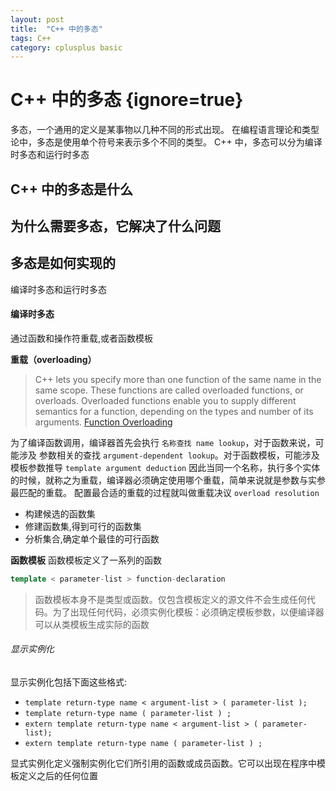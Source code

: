 ```yaml
---
layout: post
title:  "C++ 中的多态"
tags: C++ 
category: cplusplus basic 
---
```


# C++ 中的多态 {ignore=true}

多态，一个通用的定义是某事物以几种不同的形式出现。
在编程语言理论和类型论中，多态是使用单个符号来表示多个不同的类型。
C++ 中，多态可以分为编译时多态和运行时多态

## C++ 中的多态是什么

## 为什么需要多态，它解决了什么问题

## 多态是如何实现的
编译时多态和运行时多态

#### 编译时多态
通过函数和操作符重载,或者函数模板

**重载（overloading）**
> C++ lets you specify more than one function of the same name in the same scope. These functions are called overloaded functions, or overloads. Overloaded functions enable you to supply different semantics for a function, depending on the types and number of its arguments.
> [Function Overloading](https://learn.microsoft.com/en-us/cpp/cpp/function-overloading?view=msvc-170)

为了编译函数调用，编译器首先会执行 `名称查找 name lookup`，对于函数来说，可能涉及 参数相关的查找 `argument-dependent lookup`。对于函数模板，可能涉及模板参数推导 `template argument deduction`
因此当同一个名称，执行多个实体的时候，就称之为重载，编译器必须确定使用哪个重载，简单来说就是参数与实参最匹配的重载。
配置最合适的重载的过程就叫做重载决议 `overload resolution`
- 构建候选的函数集
- 修建函数集,得到可行的函数集
- 分析集合,确定单个最佳的可行函数

**函数模板**
函数模板定义了一系列的函数
``` C++
template < parameter-list > function-declaration
```

> 函数模板本身不是类型或函数。仅包含模板定义的源文件不会生成任何代码。为了出现任何代码，必须实例化模板：必须确定模板参数，以便编译器可以从类模板生成实际的函数

###### 显示实例化
显示实例化包括下面这些格式:
- ```template return-type name < argument-list > ( parameter-list );``` 
- ```template return-type name ( parameter-list ) ;```		
- ```extern template return-type name < argument-list > ( parameter-list);```	
- ```extern template return-type name ( parameter-list ) ;```

显式实例化定义强制实例化它们所引用的函数或成员函数。它可以出现在程序中模板定义之后的任何位置